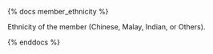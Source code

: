 {% docs member_ethnicity %}

Ethnicity of the member (Chinese, Malay, Indian, or Others).

{% enddocs %}
